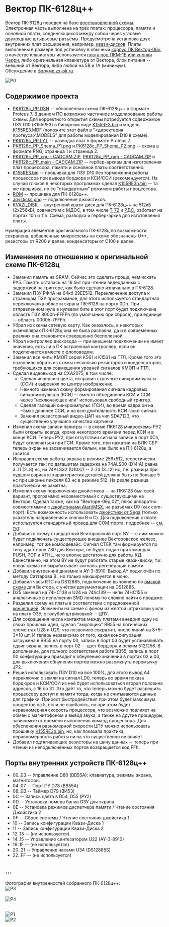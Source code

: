 # Вектор ПК-6128ц++
Вектор ПК-6128ц новодел на базе [восстановленной схемы](https://github.com/ImproverX/PK-6128c). Электронная часть выполнена на трёх платах: процессора, памяти и основной платы, соединяющихся между собой через угловые двухрядные штырьевые разъёмы. Предусмотрена установка двух внутренних плат расширения, например, [квази-дисков](/KVAZI_DISK/). Платы выполнены в размере под установку в обычный [корпус ПК Вектор-06ц](https://github.com/ImproverX/Vector06c_case), в качестве клавиатуры используется [плата под ПКМ-1Б или кнопки Черри](https://github.com/ImproverX/Vector-KBD), либо оригинальная клавиатура от Вектора, блок питания -- внешний от Вектора, либо любой на 5В и 1А (минимум).<br>Обсуждение в [форуме zx-pk.ru](https://zx-pk.ru/threads/34716-reinkarnatsiya-vektor-pk-6128ts.html).

![P0](/Photo.jpg)

## Содержимое проекта
* [PK6128c_PP.DSN](/PK6128c_PP.DSN) -- обновлённая схема ПК-6128ц++ в формате Proteus 7. В данном ПО возможно частичное моделирование работы схемы. Для корректного открытия схемы потребуется содержимое ПЗУ D10 (К155РЕ3) в бинарном виде [K155RE3.bin](/K155PE3.bin) и модель [K155RE3.MDF](https://github.com/ImproverX/PK-6128c/blob/main/K155PE3.MDF) (положите этот файл в "<директория протеуса>\MODELS" для работы моделирования D10 в схеме).
* [PK6128c_PP.LYT](/PK6128c_PP.LYT) -- разводка плат в формате Proteus 7.
* [PK6128c_PP_Shema_P1.png](/PK6128c_PP_Shema_P1.png) и [PK6128c_PP_Shema_P2.png](/PK6128c_PP_Shema_P2.png) -- схема в формате PNG, страница 1 и страница 2.
* [PK6128c_PP_cpu - CADCAM.ZIP](/PK6128c_PP_cpu%20-%20CADCAM.ZIP), [PK6128c_PP_ram - CADCAM.ZIP](/PK6128c_PP_ram%20-%20CADCAM.ZIP) и [PK6128c_PP_main - CADCAM.ZIP](/PK6128c_PP_main%20-%20CADCAM.ZIP) -- гербер-архивы для изготовления плат процессора, памяти и основной платы соответственно.
* [K155RE3.bin](/K155PE3.bin) -- прошивка для ПЗУ D10 без торможения работы процессора при выводе бордюра и КСИ/ССИ (рекомендуется). На случай глюков в некоторых программах сделал [K155RE3n.bin](/K155PE3n.bin) -- та же прошивка, но со "стандартным" режимом работы процессора.
* [ROM](/ROM/) -- прошивка для ПК-6128ц++.
* [Joysticks.png](/Joysticks.png) -- подключение джойстиков.
* [KVAZI_DISK](/KVAZI_DISK/) -- внутренний квази-диск для ПК-6128ц++ на 512кБ (2х256кБ), совместим с МДОС, в том числе [Т-72](https://github.com/ImproverX/MDOS_T-72) и [РДС](https://github.com/ImproverX/RDS), работает на портах 10h и 11h. Схема, разводка и гербер-архив для изготовления платы.

Нумерация элементов оригинального ПК-6128ц по возможности сохранена, добавленные микросхемы на схеме обозначены U**, резисторы от R200 и далее, конденсаторы от C100 и далее.

## Изменения по отношению к оригинальной схеме ПК-6128ц

* Заменил память на SRAM. Сейчас это сделать проще, чем искать РУ5. Память осталась на 16 бит при чтении видеоданных с задержкой на триггере, как было сделано изначально в ПК-6128. 
* Заменил ПЗУ РФ4А на 64кб 29EE512. Переключение доступа к страницам ПЗУ программное, для этого используется стандартная переключалка области экрана ПК-6128 на порту 0Dh. При отправленном нуле в нулевом бите в этот порт будет подключена область ПЗУ 8000h-FFFFh (по умолчанию при сбросе), при единице -- область 0000h-7FFFh.
* Убрал из схемы сетевую карту. Как оказалось, в некоторых экземплярах ПК-6128ц она не была распаяна, да и в современных реалиях она становится совершенно бесполезной. 
* Убрал контроллер дисковода -- при внешнем подключении не имеет значения, есть ли в ПК встроенный контроллер, если он подключается вместе с флоповодом.
* Заменил все чипы КМОП серий К561 и К1561 на ТТЛ. Кроме того это позволило убрать из схемы несколько резисторов и конденсаторов, требующихся для совмещения уровней сигналов КМОП и ТТЛ.
* Сделал видеовыход на CXA2075, в том числе:
  * Сделал инверсию цвета, исправил строчные синхроимпульсы (ССИ) и выровнял по центру изображение.
  * Немного изменил схему формирования сигнала кадровых синхроимпульсов (КСИ) -- вместо объединения КСИ и ССИ через "исключающее или" использовал свободный триггер.
  * Сделал гасящий синхроимпульс (ГСИ), во время кадра он на ~5мкс длиннее ССИ, и на всю длительность КСИ гасит сигнал.
  * Заменил резисторный видео-ЦАП на чип SDA7123, что существенно улучшило качество картинки.
* Изменил схему записи палитры -- в схеме ПК6128 микросхемы РУ2 были открыты всегда, кроме некоторого времени перед КСИ и в конце КСИ. Теперь РУ2, при отсутствии сигнала записи в порт 0Ch, будут отключаться при ГСИ. Кроме того, при нажатии на БЛК-СБР теперь экран не засвечивается белым, как было на ПК-6128ц, а гасится.
* Исправил схему работы экрана в режиме 256х512, теоретически получается так: по даташитам задержка на 74ALS00 (D14:A) равна 3..11 (2..8) нс, на 74ALS32 (U10:C) -- 2..14 (3..12) нс, т.е. разница при худшем варианте характеристик деталей должна быть не больше 5 нс при ширине пикселя 83 нс в режиме 512. На реале разница практически не заметна.
* Изменил схему подключения джойстиков -- на ПК6128 был свой вариант, программно несовместимый с существующими на Векторе. Сделал также, как на "Векторе-06ц.02", плюс аппаратно совместимыми с [джойстиками Atari/MSX](https://www.msx.org/wiki/Joystick/joypad_controller), на разъёмах D9 (как com-порт). Есть возможность использовать [джойстики от Sega](https://eax.me/arduino-sega-controller/) (только указатель направления и кнопки В и С). Для подключения к плате используется стандартный провод для COM-порта, подробнее -- [см. тут](/Joysticks.png).
* Добавил в схему стандартный Векторовский порт ВУ -- с ним можно будет подключать существующее внешнее Векторовское железо, например, тот же комбодевайс. Сигнал СТЕК там формируется по типу адаптеров Z80 для Вектора, он будет подан при командах PUSH, POP и XTHL, чего вполне достаточно для работы КД. Единственно, на этом ВУ не будут работать старые квази-диски, т.к. новая схема не вырабатывает сигналы регенерации памяти.
* Добавил внутренний динамик и AY-3-8910. Выход AY подключён по методу Саттарова В., но только микшируется в моно.
* Добавил часы RTC на DS12885, подключение выполнено по [омской схеме](https://caglrc.cc/scalar/ware/519/) для Вектора, с учётом документации на DS12885.
* D25 заменил на 74HC138 и U24 на 74hc139 -- чипы 74HC155 и аналогичные в исполнении SMD почему-то сложно найти в продаже.
* Разделил схему на платы в соответствии с предложенной [концепцией](https://zx-pk.ru/threads/34546-quot-vektor-pk-6128ts-quot-khotelos-by-uznat-pobolshe.html?p=1159455&viewfull=1#post1159455). Элементы на схеме с фоном из жёлтой штриховки ушли на плату ОЗУ, с голубой штриховкой -- ЦПУ.
* Для сокращения числа контактов между платами внедрил одну из своих прошлых идей, сделал "эмуляцию" ВВ55 на логических элементах U28 и U29, что позволило сократить число линий на 8+5-3=10 шт. И теперь независимо от того, какая конфигурация загружена в ВВ55 на порту 00, запись в порт 03 будет устанавливать сдвиг экрана, запись в порт 02 -- цвет бордюра и режим 512/256. В дополнение, для полного соответствия работе ВВ55, запись в порт 00 конфигурации приводит к обнулению значений в портах 02 и 03, для выключения обнуления портов можно разомкнуть перемычку JP2.
* Решил использовать ПЗУ D10 на все 100%, для этого вывод А4 переключил с земли на сигнал LD0, теперь во время показа бордюров и КСИ/ССИ из неё будет использоваться вторая половина адресов, с 16 по 31. Это даёт то, что теперь можно будет разрешить процессору доступ к памяти тогда, когда не считываются данные для графики. Прирост быстродействия при этом будет максимум процентов на 5, если не ошибаюсь, но при этом будет неравномерная скорость процессора, что возможно повлияет на обмен с магнитофоном и вывод звука, а также на другие процедуры, зависимые от времени выполнения команд процессора. Для обеспечения равномерной скорости ЦПУ можно использовать прошивку [K155RE3n.bin](/K155PE3n.bin), но, как показала практика, неравномерность работы ни на что существенно не влияет.
* Добавил подтягивающие резисторы на шину данных -- теперь при чтении из неподключённых портов возвращается код FFh.

## Порты внутренних устройств ПК-6128ц++

* 00..03 -- Управление D80 (ВВ55А): клавиатура, режимы экрана, магнитофон.
* 04..07 -- Порт ПУ D78 (ВВ55А)
* 08..0B -- Таймер D79 (ВИ53)
* 0C -- Запись цвета в D54, D55 (РУ2)
* 0D -- Установка номера банка ОЗУ для экрана
* 0E -- Установка режимов диспетчера памяти / Чтение состояния Джойстика 2
* 0F -- Сброс системы / Чтение состояния джойстика 1
* 10 -- Запись конфигурации Квази-Диска 1
* 11 -- Запись конфигурации Квази-Диска 2
* 12..13 -- (не используется)
* 14..15 -- Управление синтезатором U22 (AY-3-8910)
* 16..1F -- (не используется)
* 20..21 -- Управление часами U34 (DS12885S)
* 22..FF -- (не используется)

## ...

Фотография внутренностей собранного ПК-6128ц++:<br>
![P3](/Photo1.jpg)<br><br>
![P4](/Photo2.jpg)<br><br>

![P1](/PK6128c_PP_Shema_P1.png)<br>
![P2](/PK6128c_PP_Shema_P2.png)
